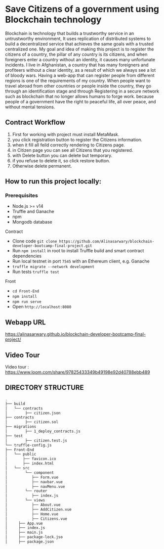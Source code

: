 # Save Citizens of a government using Blockchain technology
Blockchain is technology that builds a trustworthy service in an untrustworthy environment, It uses replication of distributed systems to build a decentralized service that achieves the same goals with a trusted centralized one.
My goal and idea of ​​making this project is to register the citizens of a country, the pillar of any country is its citizens, and when foreigners enter a country without an identity, it causes many unfortunate incidents.
I live in Afghanistan, a country that has many foreigners and profiteers without a clear identity, as a result of which we always see a lot of bloody wars. Having a web-app that can register people from different regions is one of the requirements of my country. When people want to travel abroad from other countries or people inside the country, they go through an identification stage and through Registering in a secure network such as blockchain that no longer allows humans to forge work. because people of a government have the right to peaceful life, all over peace, and without mental tensions.



## Contract Workflow
1. First for working with project must install MetaMask.
2. you click registration button to register the Citizens information.
3. when it fill all feild correctly rendering to Citizens page.
4. in Citizen page you can see all Citizens that you registered.
5. with Delete button you can delete but temporary.
6. if you refuse to delete it, so click restore button.
7. Otherwise delete permanent.


## How to run this project locally:

### Prerequisites
- Node.js >= v14
- Truffle and Ganache
- npm
- Mongodb database

Contract
- Clone code `git clone https://github.com/Alinasarwary/blockchain-developer-bootcamp-final-project.git`
- Run `npm install` in root to install Truffle build and smart contract dependencies
- Run local testnet in port `7545` with an Ethereum client, e.g. Ganache
- `truffle migrate --network development`
- Run tests `truffle test`

Front
- `cd Front-End`
- `npm install`
- `npm run serve`
- Open `http://localhost:8080`

## Webapp URL
https://alinasarwary.github.io/blockchain-developer-bootcamp-final-project/

## Video Tour
Video tour : https://www.loom.com/share/97825433349b49198e92d40788ebb489

## DIRECTORY STRUCTURE

```bash
.
├── build
│   └── contracts
│        ├── citizen.json
├── contracts
│        ├── citizen.sol
├── migrations
│        ├── 1_deploy_contracts.js
├── test
│        ├── citizen.test.js
└── truffle-config.js
├── Front-End
│   └── public
│       ├── favicon.ico
│       ├── index.html
│   └── src
│        └── component
│           ├── Form.vue
│           ├── navbar.vue
│           ├── navMenu.vue
│        └── router
│           ├── index.js
│        └── views
│           ├── About.vue
│           ├── AddCitizen.vue
│           ├── Home.vue
│           ├── Citizens.vue
│     ├── App.vue
│     ├── index.js
│     ├── main.js
│     ├── package-lock.jso
│     ├── package.json
```
